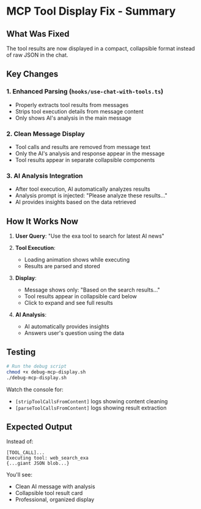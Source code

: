 # MCP Tool Display Fix - Summary

## What Was Fixed

The tool results are now displayed in a compact, collapsible format instead of raw JSON in the chat.

## Key Changes

### 1. **Enhanced Parsing** (`hooks/use-chat-with-tools.ts`)
- Properly extracts tool results from messages
- Strips tool execution details from message content
- Only shows AI's analysis in the main message

### 2. **Clean Message Display**
- Tool calls and results are removed from message text
- Only the AI's analysis and response appear in the message
- Tool results appear in separate collapsible components

### 3. **AI Analysis Integration**
- After tool execution, AI automatically analyzes results
- Analysis prompt is injected: "Please analyze these results..."
- AI provides insights based on the data retrieved

## How It Works Now

1. **User Query**: "Use the exa tool to search for latest AI news"

2. **Tool Execution**: 
   - Loading animation shows while executing
   - Results are parsed and stored

3. **Display**:
   - Message shows only: "Based on the search results..."
   - Tool results appear in collapsible card below
   - Click to expand and see full results

4. **AI Analysis**:
   - AI automatically provides insights
   - Answers user's question using the data

## Testing

```bash
# Run the debug script
chmod +x debug-mcp-display.sh
./debug-mcp-display.sh
```

Watch the console for:
- `[stripToolCallsFromContent]` logs showing content cleaning
- `[parseToolCallsFromContent]` logs showing result extraction

## Expected Output

Instead of:
```
[TOOL_CALL]...
Executing tool: web_search_exa
{...giant JSON blob...}
```

You'll see:
- Clean AI message with analysis
- Collapsible tool result card
- Professional, organized display
